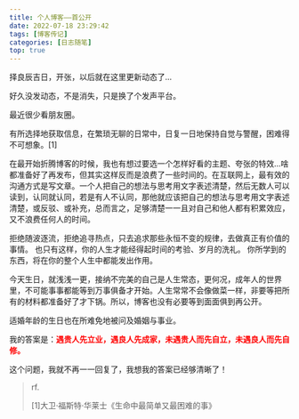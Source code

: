 ```yaml
---
title: 个人博客——首公开
date: 2022-07-18 23:29:42
tags: [博客传记]
categories: [日志随笔]
top: true
---
```


择良辰吉日，开张，以后就在这里更新动态了...

<!-- more -->

好久没发动态，不是消失，只是换了个发声平台。

最近很少看朋友圈。

有所选择地获取信息，在繁琐无聊的日常中，日复一日地保持自觉与警醒，困难得不可想象。[1]

在最开始折腾博客的时候，我也有想过要选一个怎样好看的主题、夸张的特效...啥都准备好了再发布，但其实这样反而是浪费了一些时间的。在互联网上，最有效的沟通方式是写文章。一个人把自己的想法与思考用文字表述清楚，然后无数人可以读到，认同就认同，若是有人不认同，那他就应该把自己的想法与思考用文字表述清楚，或反驳、或补充，总而言之，足够清楚一一且对自己和他人都有积累效应，又不浪费任何人的时间。

拒绝随波逐流，拒绝追寻热点，只去追求那些永恒不变的规律，去做真正有价值的事情。 也只有这样，你的人生才能经得起时间的考验、岁月的洗礼。 你所学到的东西，将在你的整个人生中都能发出作用。

今天生日，就浅浅一更，接纳不完美的自己是人生常态，更何况，成年人的世界里，不可能事事都能等到万事俱备才开始。人生常常不会像做菜一样，非要等把所有的材料都准备好了才下锅。所以，博客也没有必要等到面面俱到再公开。

适婚年龄的生日也在所难免地被问及婚姻与事业。

我的答案是：<span style="color:red;font-weight:bold;">遇贵人先立业，遇良人先成家，未遇贵人而先自立，未遇良人而先自修。</span>

这个问题，我就不再一一回复了，我想我的答案已经够清晰了！

> rf.
>
> [1]大卫·福斯特·华莱士《生命中最简单又最困难的事》

